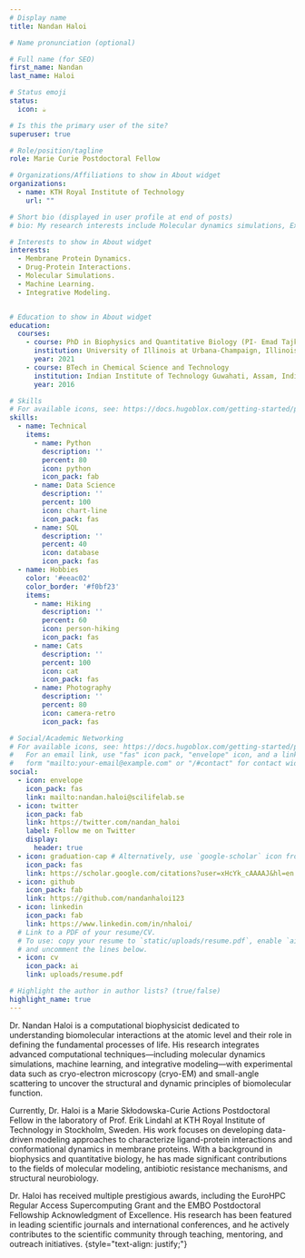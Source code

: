 ```yaml
---
# Display name
title: Nandan Haloi

# Name pronunciation (optional)

# Full name (for SEO)
first_name: Nandan
last_name: Haloi

# Status emoji
status:
  icon: ☕️

# Is this the primary user of the site?
superuser: true

# Role/position/tagline
role: Marie Curie Postdoctoral Fellow

# Organizations/Affiliations to show in About widget
organizations:
  - name: KTH Royal Institute of Technology
    url: ""

# Short bio (displayed in user profile at end of posts)
# bio: My research interests include Molecular dynamics simulations, Experimental data-driven modeling, Ion channels and Ligand-protein interactions.

# Interests to show in About widget
interests:
  - Membrane Protein Dynamics.
  - Drug-Protein Interactions.
  - Molecular Simulations.
  - Machine Learning.
  - Integrative Modeling.


# Education to show in About widget
education:
  courses:
    - course: PhD in Biophysics and Quantitative Biology (PI- Emad Tajkhorshid)
      institution: University of Illinois at Urbana-Champaign, Illinois, USA
      year: 2021
    - course: BTech in Chemical Science and Technology
      institution: Indian Institute of Technology Guwahati, Assam, India
      year: 2016

# Skills
# For available icons, see: https://docs.hugoblox.com/getting-started/page-builder/#icons
skills:
  - name: Technical
    items:
      - name: Python
        description: ''
        percent: 80
        icon: python
        icon_pack: fab
      - name: Data Science
        description: ''
        percent: 100
        icon: chart-line
        icon_pack: fas
      - name: SQL
        description: ''
        percent: 40
        icon: database
        icon_pack: fas
  - name: Hobbies
    color: '#eeac02'
    color_border: '#f0bf23'
    items:
      - name: Hiking
        description: ''
        percent: 60
        icon: person-hiking
        icon_pack: fas
      - name: Cats
        description: ''
        percent: 100
        icon: cat
        icon_pack: fas
      - name: Photography
        description: ''
        percent: 80
        icon: camera-retro
        icon_pack: fas

# Social/Academic Networking
# For available icons, see: https://docs.hugoblox.com/getting-started/page-builder/#icons
#   For an email link, use "fas" icon pack, "envelope" icon, and a link in the
#   form "mailto:your-email@example.com" or "/#contact" for contact widget.
social:
  - icon: envelope
    icon_pack: fas
    link: mailto:nandan.haloi@scilifelab.se
  - icon: twitter
    icon_pack: fab
    link: https://twitter.com/nandan_haloi
    label: Follow me on Twitter
    display:
      header: true
  - icon: graduation-cap # Alternatively, use `google-scholar` icon from `ai` icon pack
    icon_pack: fas
    link: https://scholar.google.com/citations?user=xHcYk_cAAAAJ&hl=en
  - icon: github
    icon_pack: fab
    link: https://github.com/nandanhaloi123
  - icon: linkedin
    icon_pack: fab
    link: https://www.linkedin.com/in/nhaloi/
  # Link to a PDF of your resume/CV.
  # To use: copy your resume to `static/uploads/resume.pdf`, enable `ai` icons in `params.yaml`,
  # and uncomment the lines below.
  - icon: cv
    icon_pack: ai
    link: uploads/resume.pdf

# Highlight the author in author lists? (true/false)
highlight_name: true
---
```


Dr. Nandan Haloi is a computational biophysicist dedicated to understanding biomolecular interactions at the atomic level and their role in defining the fundamental processes of life. His research integrates advanced computational techniques—including molecular dynamics simulations, machine learning, and integrative modeling—with experimental data such as cryo-electron microscopy (cryo-EM) and small-angle scattering to uncover the structural and dynamic principles of biomolecular function.

Currently, Dr. Haloi is a Marie Skłodowska-Curie Actions Postdoctoral Fellow in the laboratory of Prof. Erik Lindahl at KTH Royal Institute of Technology in Stockholm, Sweden. His work focuses on developing data-driven modeling approaches to characterize ligand-protein interactions and conformational dynamics in membrane proteins. With a background in biophysics and quantitative biology, he has made significant contributions to the fields of molecular modeling, antibiotic resistance mechanisms, and structural neurobiology.

Dr. Haloi has received multiple prestigious awards, including the EuroHPC Regular Access Supercomputing Grant and the EMBO Postdoctoral Fellowship Acknowledgment of Excellence. His research has been featured in leading scientific journals and international conferences, and he actively contributes to the scientific community through teaching, mentoring, and outreach initiatives.
{style="text-align: justify;"}
